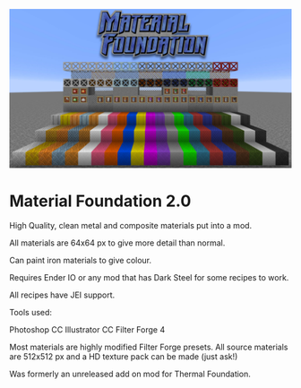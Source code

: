 ![material_foundation](https://raw.githubusercontent.com/ICannt/Material-Foundation-Textures/master/screenshots/MF-All-Content-With-Logo.jpg)

Material Foundation 2.0
======================= 

High Quality, clean metal and composite materials put into a mod.

All materials are 64x64 px to give more detail than normal.

Can paint iron materials to give colour.

Requires Ender IO or any mod that has Dark Steel for some recipes to work.

All recipes have JEI support.


Tools used:

Photoshop CC
Illustrator CC
Filter Forge 4

Most materials are highly modified Filter Forge presets.
All source materials are 512x512 px and a HD texture pack can be made (just ask!)

Was formerly an unreleased add on mod for Thermal Foundation.
